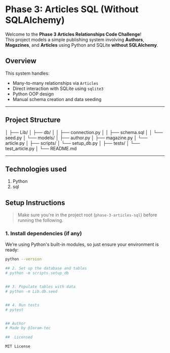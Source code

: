 #  Phase 3: Articles SQL (Without SQLAlchemy)

Welcome to the **Phase 3 Articles Relationships Code Challenge**!  
This project models a simple publishing system involving **Authors**, **Magazines**, and **Articles** using Python and SQLite **without SQLAlchemy**.



##  Overview

This system handles:
- Many-to-many relationships via `Articles`
- Direct interaction with SQLite using `sqlite3`
- Python OOP design
- Manual schema creation and data seeding

---

##  Project Structure
│
├── Lib/
│ ├── db/
│ │ ├── connection.py
│ │ ├── schema.sql
│ │ └── seed.py
│ └── models/
│ ├── author.py
│ ├── magazine.py
│ └── article.py
│
├── scripts/
│ └── setup_db.py
│
├── tests/
│ └── test_article.py
│
└── README.md

---

## Technologies used 
1. Python 
2. sql 

##  Setup Instructions

> Make sure you're in the project root (`phase-3-articles-sql`) before running the following.

### 1. Install dependencies (if any)
We’re using Python's built-in modules, so just ensure your environment is ready:

```bash
python --version

## 2. Set up the database and tables
# python -m scripts.setup_db


## 3. Populate tables with data
# python -m Lib.db.seed


## 4. Run tests
# pytest


## Author
# Made by @Joram-tec

##  Licensed

MIT License





